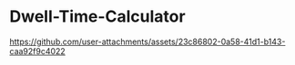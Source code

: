 # Dwell-Time-Calculator
https://github.com/user-attachments/assets/23c86802-0a58-41d1-b143-caa92f9c4022
